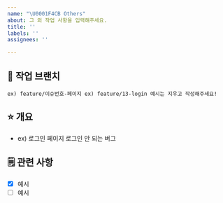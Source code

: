 ```yaml
---
name: "\U0001F4CB Others"
about: 그 외 작업 사항을 입력해주세요.
title: ''
labels: ''
assignees: ''

---
```


## 🌸 작업 브랜치
`
ex) feature/이슈번호-페이지
ex) feature/13-login
예시는 지우고 작성해주세요!
`
   
## ⭐ 개요
- ex) 로그인 페이지 로그인 안 되는 버그
   
## 🗒️ 관련 사항
- [x] 예시
- [ ] 예시
